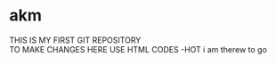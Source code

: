 # akm
THIS IS MY FIRST GIT REPOSITORY
<BR>
TO MAKE CHANGES HERE USE HTML CODES -HOT
i am therew to go

